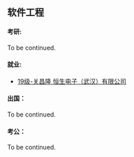 ## 软件工程

#### 考研:

To be continued.

#### 就业:

- [19级-关昌隆 恒生电子（武汉）有限公司](grad-application/计算机学院/软件工程/[CN]-19-Guanchanglong.md)

#### 出国：

To be continued.


#### 考公：

To be continued.
